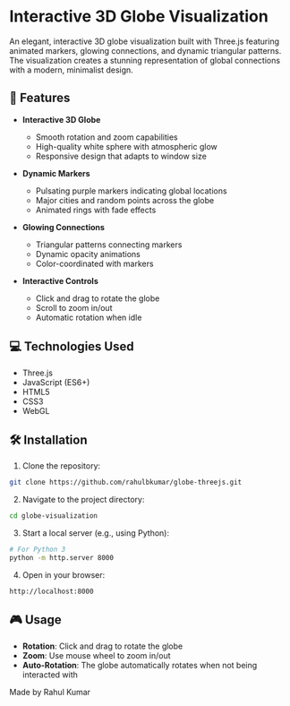 # Interactive 3D Globe Visualization

An elegant, interactive 3D globe visualization built with Three.js featuring animated markers, glowing connections, and dynamic triangular patterns. The visualization creates a stunning representation of global connections with a modern, minimalist design.

## 🌟 Features

- **Interactive 3D Globe**
  - Smooth rotation and zoom capabilities
  - High-quality white sphere with atmospheric glow
  - Responsive design that adapts to window size

- **Dynamic Markers**
  - Pulsating purple markers indicating global locations
  - Major cities and random points across the globe
  - Animated rings with fade effects

- **Glowing Connections**
  - Triangular patterns connecting markers
  - Dynamic opacity animations
  - Color-coordinated with markers

- **Interactive Controls**
  - Click and drag to rotate the globe
  - Scroll to zoom in/out
  - Automatic rotation when idle

## 💻 Technologies Used

- Three.js
- JavaScript (ES6+)
- HTML5
- CSS3
- WebGL

## 🛠️ Installation

1. Clone the repository:
```bash
git clone https://github.com/rahulbkumar/globe-threejs.git
```

2. Navigate to the project directory:
```bash
cd globe-visualization
```

3. Start a local server (e.g., using Python):
```bash
# For Python 3
python -m http.server 8000
```

4. Open in your browser:
```
http://localhost:8000
```

## 🎮 Usage

- **Rotation**: Click and drag to rotate the globe
- **Zoom**: Use mouse wheel to zoom in/out
- **Auto-Rotation**: The globe automatically rotates when not being interacted with


Made by Rahul Kumar
